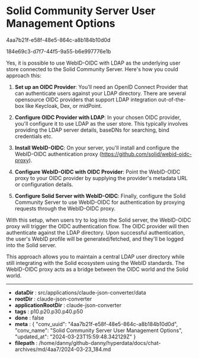 # Solid Community Server User Management Options

4aa7b21f-e58f-48e5-864c-a8b184b10d0d

184e69c3-d7f7-44f5-9a55-b6e997776e1b

 Yes, it is possible to use WebID-OIDC with LDAP as the underlying user store connected to the Solid Community Server. Here's how you could approach this:

1. **Set up an OIDC Provider**: You'll need an OpenID Connect Provider that can authenticate users against your LDAP directory. There are several opensource OIDC providers that support LDAP integration out-of-the-box like Keycloak, Dex, or midPoint.

2. **Configure OIDC Provider with LDAP**: In your chosen OIDC provider, you'll configure it to use LDAP as the user store. This typically involves providing the LDAP server details, baseDNs for searching, bind credentials etc.

3. **Install WebID-OIDC**: On your server, you'll install and configure the WebID-OIDC authentication proxy (https://github.com/solid/webid-oidc-proxy).

4. **Configure WebID-OIDC with OIDC Provider**: Point the WebID-OIDC proxy to your OIDC provider by supplying the provider's metadata URL or configuration details.

5. **Configure Solid Server with WebID-OIDC**: Finally, configure the Solid Community Server to use WebID-OIDC for authentication by proxying requests through the WebID-OIDC proxy.

With this setup, when users try to log into the Solid server, the WebID-OIDC proxy will trigger the OIDC authentication flow. The OIDC provider will then authenticate against the LDAP directory. Upon successful authentication, the user's WebID profile will be generated/fetched, and they'll be logged into the Solid server.

This approach allows you to maintain a central LDAP user directory while still integrating with the Solid ecosystem using the WebID standards. The WebID-OIDC proxy acts as a bridge between the OIDC world and the Solid world.

---

* **dataDir** : src/applications/claude-json-converter/data
* **rootDir** : claude-json-converter
* **applicationRootDir** : claude-json-converter
* **tags** : p10.p20.p30.p40.p50
* **done** : false
* **meta** : {
  "conv_uuid": "4aa7b21f-e58f-48e5-864c-a8b184b10d0d",
  "conv_name": "Solid Community Server User Management Options",
  "updated_at": "2024-03-23T15:59:48.342129Z"
}
* **filepath** : /home/danny/github-danny/hyperdata/docs/chat-archives/md/4aa7/2024-03-23_184.md